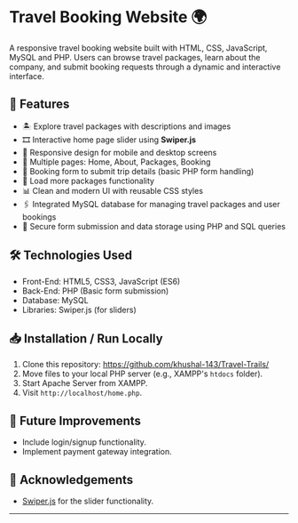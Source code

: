 # Travel Booking Website 🌍

A responsive travel booking website built with HTML, CSS, JavaScript, MySQL and PHP. Users can browse travel packages, learn about the company, and submit booking requests through a dynamic and interactive interface.

## 🚀 Features

- 🏝️ Explore travel packages with descriptions and images
- 🎞️ Interactive home page slider using **Swiper.js**
- 📱 Responsive design for mobile and desktop screens
- 📂 Multiple pages: Home, About, Packages, Booking
- 📝 Booking form to submit trip details (basic PHP form handling)
- 🔘 Load more packages functionality
- 📊 Clean and modern UI with reusable CSS styles
- 🖇️ Integrated MySQL database for managing travel packages and user bookings
- 👀 Secure form submission and data storage using PHP and SQL queries

## 🛠️ Technologies Used

- Front-End: HTML5, CSS3, JavaScript (ES6)
- Back-End: PHP (Basic form submission)
- Database: MySQL
- Libraries: Swiper.js (for sliders)


## 📥 Installation / Run Locally

1. Clone this repository: https://github.com/khushal-143/Travel-Trails/
2. Move files to your local PHP server (e.g., XAMPP's `htdocs` folder).
3. Start Apache Server from XAMPP.
4. Visit `http://localhost/home.php`.

## 🔧 Future Improvements

- Include login/signup functionality.
- Implement payment gateway integration.

## 🙌 Acknowledgements

- [Swiper.js](https://swiperjs.com/) for the slider functionality.

---

